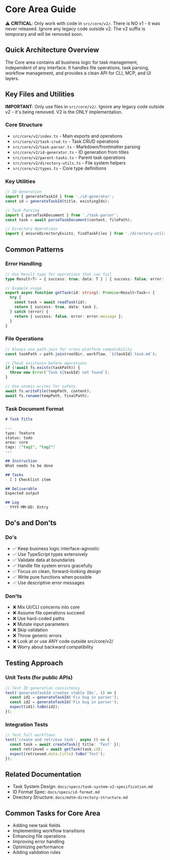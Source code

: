 # Core Area Guide

⚠️ **CRITICAL**: Only work with code in `src/core/v2/`. There is NO v1 - it was never released. Ignore any legacy code outside v2. The v2 suffix is temporary and will be removed soon.

## Quick Architecture Overview
The Core area contains all business logic for task management, independent of any interface. It handles file operations, task parsing, workflow management, and provides a clean API for CLI, MCP, and UI layers.

## Key Files and Utilities

**IMPORTANT**: Only use files in `src/core/v2/`. Ignore any legacy code outside v2 - it's being removed. V2 is the ONLY implementation.

### Core Structure
- `src/core/v2/index.ts` - Main exports and operations
- `src/core/v2/task-crud.ts` - Task CRUD operations
- `src/core/v2/task-parser.ts` - Markdown/frontmatter parsing
- `src/core/v2/id-generator.ts` - ID generation from titles
- `src/core/v2/parent-tasks.ts` - Parent task operations
- `src/core/v2/directory-utils.ts` - File system helpers
- `src/core/v2/types.ts` - Core type definitions

### Key Utilities
```typescript
// ID Generation
import { generateTaskId } from './id-generator';
const id = generateTaskId(title, existingIds);

// Task Parsing
import { parseTaskDocument } from './task-parser';
const task = await parseTaskDocument(content, filePath);

// Directory Operations
import { ensureDirectoryExists, findTaskFiles } from './directory-utils';
```

## Common Patterns

### Error Handling
```typescript
// Use Result type for operations that can fail
type Result<T> = { success: true; data: T } | { success: false; error: string };

// Example usage
export async function getTask(id: string): Promise<Result<Task>> {
  try {
    const task = await readTask(id);
    return { success: true, data: task };
  } catch (error) {
    return { success: false, error: error.message };
  }
}
```

### File Operations
```typescript
// Always use path.join for cross-platform compatibility
const taskPath = path.join(rootDir, workflow, `${taskId}.task.md`);

// Check existence before operations
if (!await fs.exists(taskPath)) {
  throw new Error(`Task ${taskId} not found`);
}

// Use atomic writes for safety
await fs.writeFile(tempPath, content);
await fs.rename(tempPath, finalPath);
```

### Task Document Format
```markdown
# Task Title

---
type: feature
status: todo
area: core
tags: ["tag1", "tag2"]
---

## Instruction
What needs to be done

## Tasks
- [ ] Checklist item

## Deliverable
Expected output

## Log
- YYYY-MM-DD: Entry
```

## Do's and Don'ts

### Do's
- ✅ Keep business logic interface-agnostic
- ✅ Use TypeScript types extensively
- ✅ Validate data at boundaries
- ✅ Handle file system errors gracefully
- ✅ Focus on clean, forward-looking design
- ✅ Write pure functions when possible
- ✅ Use descriptive error messages

### Don'ts
- ❌ Mix UI/CLI concerns into core
- ❌ Assume file operations succeed
- ❌ Use hard-coded paths
- ❌ Mutate input parameters
- ❌ Skip validation
- ❌ Throw generic errors
- ❌ Look at or use ANY code outside src/core/v2/
- ❌ Worry about backward compatibility

## Testing Approach

### Unit Tests (for public APIs)
```typescript
// Test ID generation consistency
test('generateTaskId creates stable IDs', () => {
  const id1 = generateTaskId('Fix bug in parser');
  const id2 = generateTaskId('Fix bug in parser');
  expect(id1).toBe(id2);
});
```

### Integration Tests
```typescript
// Test full workflows
test('create and retrieve task', async () => {
  const task = await createTask({ title: 'Test' });
  const retrieved = await getTask(task.id);
  expect(retrieved.data.title).toBe('Test');
});
```

## Related Documentation
- Task System Design: `docs/specs/task-system-v2-specification.md`
- ID Format Spec: `docs/specs/id-format.md`
- Directory Structure: `docs/mdtm-directory-structure.md`

## Common Tasks for Core Area
- Adding new task fields
- Implementing workflow transitions
- Enhancing file operations
- Improving error handling
- Optimizing performance
- Adding validation rules